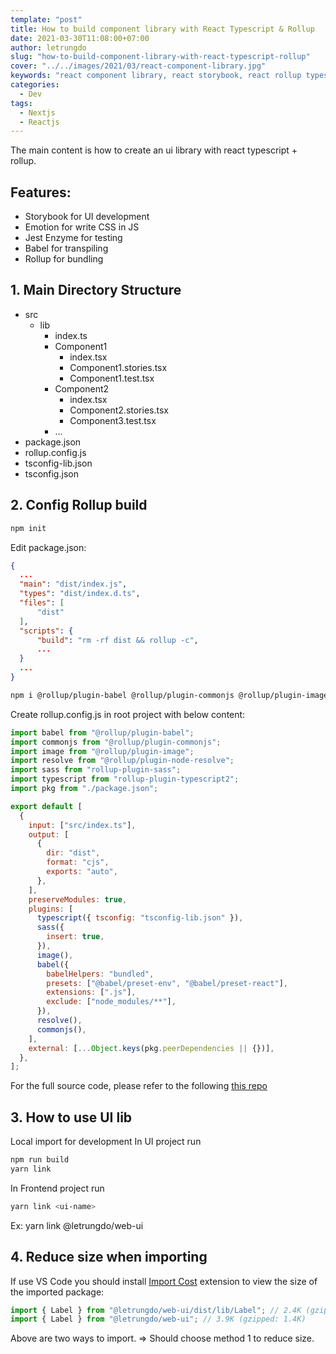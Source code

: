 ```yaml
---
template: "post"
title: How to build component library with React Typescript & Rollup
date: 2021-03-30T11:08:00+07:00
author: letrungdo
slug: "how-to-build-component-library-with-react-typescript-rollup"
cover: "../../images/2021/03/react-component-library.jpg"
keywords: "react component library, react storybook, react rollup typescript"
categories:
  - Dev
tags:
  - Nextjs
  - Reactjs
---
```


The main content is how to create an ui library with react typescript + rollup.

## Features:

- Storybook for UI development
- Emotion for write CSS in JS
- Jest Enzyme for testing
- Babel for transpiling
- Rollup for bundling

## 1. Main Directory Structure

- src
  - lib
    - index.ts
    - Component1
      - index.tsx
      - Component1.stories.tsx
      - Component1.test.tsx
    - Component2
      - index.tsx
      - Component2.stories.tsx
      - Component3.test.tsx
    - ...
- package.json
- rollup.config.js
- tsconfig-lib.json
- tsconfig.json

## 2. Config Rollup build

```bash
npm init
```

Edit package.json:

```json
{
  ...
  "main": "dist/index.js",
  "types": "dist/index.d.ts",
  "files": [
      "dist"
  ],
  "scripts": {
      "build": "rm -rf dist && rollup -c",
      ...
  }
  ...
}
```

```bash
npm i @rollup/plugin-babel @rollup/plugin-commonjs @rollup/plugin-image @rollup/plugin-node-resolve rollup rollup-plugin-sass rollup-plugin-typescript2 -D
```

Create rollup.config.js in root project with below content:

```js
import babel from "@rollup/plugin-babel";
import commonjs from "@rollup/plugin-commonjs";
import image from "@rollup/plugin-image";
import resolve from "@rollup/plugin-node-resolve";
import sass from "rollup-plugin-sass";
import typescript from "rollup-plugin-typescript2";
import pkg from "./package.json";

export default [
  {
    input: ["src/index.ts"],
    output: [
      {
        dir: "dist",
        format: "cjs",
        exports: "auto",
      },
    ],
    preserveModules: true,
    plugins: [
      typescript({ tsconfig: "tsconfig-lib.json" }),
      sass({
        insert: true,
      }),
      image(),
      babel({
        babelHelpers: "bundled",
        presets: ["@babel/preset-env", "@babel/preset-react"],
        extensions: [".js"],
        exclude: ["node_modules/**"],
      }),
      resolve(),
      commonjs(),
    ],
    external: [...Object.keys(pkg.peerDependencies || {})],
  },
];
```

For the full source code, please refer to the following <a href="https://github.com/letrungdo/react-ui-component-lib" target="_blank" rel="noopener noreferrer">this repo</a>

## 3. How to use UI lib

Local import for development
In UI project run

```bash
npm run build
yarn link
```

In Frontend project run

```bash
yarn link <ui-name>
```

Ex: yarn link @letrungdo/web-ui

## 4. Reduce size when importing

If use VS Code you should install <a href="https://marketplace.visualstudio.com/items?itemName=wix.vscode-import-cost" target="_blank" rel="nofollow noopener noreferrer">Import Cost</a> extension to view the size of the imported package:

```js
import { Label } from "@letrungdo/web-ui/dist/lib/Label"; // 2.4K (gzipped: 1.1K)
import { Label } from "@letrungdo/web-ui"; // 3.9K (gzipped: 1.4K)
```

Above are two ways to import. => Should choose method 1 to reduce size.
